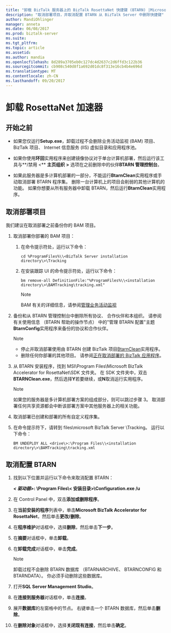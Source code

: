 ```yaml
---
title: "卸载 BizTalk 服务器上的 BizTalk RosettaNet 快捷键 (BTARN) |Microsoft 文档\""
description: "取消部署项目，并取消配置 BTARN 从 BizTalk Server 中删除快捷键"
author: MandiOhlinger
manager: anneta
ms.date: 06/08/2017
ms.prod: biztalk-server
ms.suite: 
ms.tgt_pltfrm: 
ms.topic: article
ms.assetid: 
ms.author: mandia
ms.openlocfilehash: 8d289a3705eb0c127dc4d2637c2d6ffd3c122b36
ms.sourcegitcommit: cb908c540d8f1a692d01dc8f313e16cb4b4e696d
ms.translationtype: MT
ms.contentlocale: zh-CN
ms.lasthandoff: 09/20/2017
---
```

# <a name="uninstall-the-rosettanet-accelerator"></a>卸载 RosettaNet 加速器

## <a name="before-you-begin"></a>开始之前
  
* 如果您仅运行**Setup.exe**，卸载过程不会删除业务活动监视 (BAM) 项目、 BizTalk 项目、 Internet 信息服务 (IIS) 虚拟目录和应用程序池。  
  
* 如果你使用**环回**实用程序来创建镜像协议对于单台计算机部署，然后运行该工具与**/禁用 <** **主页组织** **>** 选项在之前删除中的伙伴**BTARN 管理控制台**。  
  
* 如果此服务器是多计算机部署的一部分，不能运行**BtarnClean**实用程序或手动取消部署 BTARN 程序集。 删除一台计算机上的项目会削弱的其他计算机的功能。  如果你想要从所有服务器中卸载 BTARN，然后运行**BtarnClean**实用程序。 

  
## <a name="undeploy-the-artifacts"></a>取消部署项目  

我们建议在取消部署之前备份你的 BAM 项目。 

1. 取消部署你部署的 BAM 项目：  
  
    1.  在命令提示符处，运行以下命令：  
  
         ```cd %ProgramFiles%\\<BizTalk Server installation directory\>\Tracking```
  
    2.  在安装跟踪 UI 的命令提示符处，运行以下命令：  
  
         ```bm remove-all DefinitionFile:"%ProgramFiles%\\<installation directory\>\BAMTracking\tracking.xml"```
  
        > [!NOTE]
        >  BAM 有关的详细信息，请参阅[管理业务活动监视](../../core/managing-bam.md) 
  
2.  备份和从 BTARN 管理控制台中删除所有协议、 合作伙伴和本组织。 请参阅有关使用信息 （BTARN 帮助的操作节点） 中的"管理 BTARN 配置"主题**BtarnConfig**实用程序来备份的协议和合作伙伴。  
  
    > [!NOTE]
    >  * 停止并取消部署使用由 BTARN 创建 BizTalk 项目[BtarnClean](btarnclean.md)实用程序。
    >  * 删除任何你部署的其他项目。 请参阅[正在取消部署的 BizTalk 应用程序](../../core/undeploying-biztalk-applications.md)。
  
3.  从 BTARN 安装程序，找到 MSI\Program Files\Microsoft BizTalk Accelerator for RosettaNet\SDK 文件夹。 在 SDK 文件夹中，双击**BTARNClean.exe**，然后选择**Y**若要继续，或**N**取消运行实用程序。  
  
    > [!NOTE]
    >  如果您的服务器是多计算机部署方案的组成部分，则可以跳过步骤 3。 取消部署任何共享资源都会中断该部署方案中其他服务器上的相关功能。  
  
4.  取消部署已创建和部署的所有自定义程序集。  
  
5.  在命令提示符下，请转到 files\microsoft BizTalk Server <your version>\Tracking。 运行以下命令： 

    ```BM UNDEPLOY ALL <drive\>:\Program Files\\<installation directory\>\BAMTracking\tracking.xml```
  
## <a name="unconfigure-btarn"></a>取消配置 BTARN
  
1.  找到以下位置并运行以下命令来取消配置 BTARN：  
  
     ***< 驱动器\>*****: \Program Files\\< 安装目录\>\Configuration.exe /u**   
  
2.  在 Control Panel 中，双击**添加或删除程序**。  
  
3.  在**当前安装的程序**列表中，单击**Microsoft BizTalk Accelerator for RosettaNet**，然后单击**更改/删除**。  
  
4.  在**程序维护**对话框中，选择**删除**，然后单击**下一步**。  
  
5.  在**摘要**对话框中，单击**卸载**。  
  
6.  在**卸载完成**对话框中，单击**完成**。  
  
    > [!NOTE]
    >  卸载过程不会删除 BTARN 数据库 （BTARNARCHIVE、 BTARNCONFIG 和 BTARNDATA）。 你必须手动删除这些数据库。  
  
7.  打开**SQL Server Management Studio**。  
  
8.  在**连接到服务器**对话框中，单击**连接**。  
  
9. 展开**数据库**的左窗格中的节点。 右键单击一个 BTARN 数据库，然后单击**删除**。  
  
10. 在**删除对象**对话框中，选择**关闭现有连接**，然后单击**确定**。  
  
